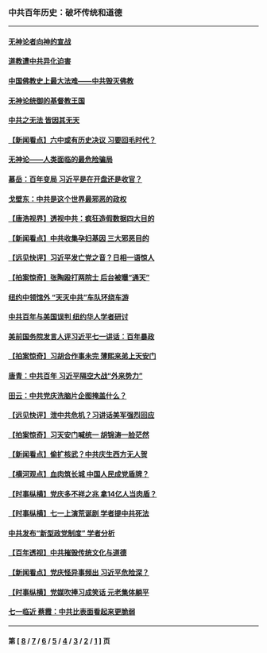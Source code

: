 ### 中共百年历史：破坏传统和道德
---
#### [无神论者向神的宣战](../../pages/nf1176114/n13281535.md?11030430) 
#### [道教遭中共异化迫害](../../pages/nf1176114/n13281463.md?11030430) 
#### [中国佛教史上最大法难——中共毁灭佛教](../../pages/nf1176114/n13281397.md?11030430) 
#### [无神论统御的基督教王国](../../pages/nf1176114/n13281280.md?11030430) 
#### [中共之无法 皆因其无天](../../pages/nf1176114/n13281088.md?11030430) 
#### [【新闻看点】六中或有历史决议 习要回毛时代？](../../pages/nf1176114/n13222895.md?11030430) 
#### [无神论——人类面临的最危险骗局](../../pages/nf1176114/n13196137.md?11030430) 
#### [慕岳：百年变局 习近平是在开盘还是收官？](../../pages/nf1176114/n13206516.md?11030430) 
#### [戈壁东：中共是这个世界最邪恶的政权](../../pages/nf1176114/n13085641.md?11030430) 
#### [【唐浩视界】透视中共：疯狂造假数据四大目的](../../pages/nf1176114/n13080590.md?11030430) 
#### [【新闻看点】中共收集孕妇基因 三大邪恶目的](../../pages/nf1176114/n13077182.md?11030430) 
#### [【远见快评】习近平发亡党之音？日相一语惊人](../../pages/nf1176114/n13074809.md?11030430) 
#### [【拍案惊奇】张陶殴打两院士 后台被曝“通天”](../../pages/nf1176114/n13070496.md?11030430) 
#### [纽约中领馆外 “天灭中共”车队环绕车游](../../pages/nf1176114/n13070693.md?11030430) 
#### [中共百年与美国误判 纽约华人学者研讨](../../pages/nf1176114/n13067969.md?11030430) 
#### [美前国务院发言人评习近平七一讲话：百年暴政](../../pages/nf1176114/n13066986.md?11030430) 
#### [【拍案惊奇】习胡合作事未完 薄熙来弟上天安门](../../pages/nf1176114/n13065867.md?11030430) 
#### [唐青：中共百年 习近平隔空大战“外来势力”](../../pages/nf1176114/n13065976.md?11030430) 
#### [田云：中共党庆洗脑片企图掩盖什么？](../../pages/nf1176114/n13064395.md?11030430) 
#### [【远见快评】泄中共危机？习讲话美军强烈回应](../../pages/nf1176114/n13064269.md?11030430) 
#### [【拍案惊奇】习天安门喊统一 胡锦涛一脸茫然](../../pages/nf1176114/n13063233.md?11030430) 
#### [【新闻看点】偷扩核武？中共庆生西方无人贺](../../pages/nf1176114/n13061263.md?11030430) 
#### [【横河观点】血肉筑长城 中国人民成党盾牌？](../../pages/nf1176114/n13061779.md?11030430) 
#### [【时事纵横】党庆多不祥之兆 拿14亿人当肉盾？](../../pages/nf1176114/n13061709.md?11030430) 
#### [【时事纵横】七一上演荒诞剧 学者提中共死法](../../pages/nf1176114/n13058990.md?11030430) 
#### [中共发布“新型政党制度” 学者分析](../../pages/nf1176114/n13056354.md?11030430) 
#### [【百年透视】中共摧毁传统文化与道德](../../pages/nf1176114/n13057253.md?11030430) 
#### [【新闻看点】党庆怪异事频出 习近平危险深？](../../pages/nf1176114/n13056781.md?11030430) 
#### [【时事纵横】党媒吹捧习成笑话 元老集体躺平](../../pages/nf1176114/n13056792.md?11030430) 
#### [七一临近 蔡霞：中共比表面看起来更脆弱](../../pages/nf1176114/n13056418.md?11030430) 

---
#### 第 [ [8](./8.md?11030430) / [7](./7.md?11030430) / [6](./6.md?11030430) / [5](./5.md?11030430) / [4](./4.md?11030430) / [3](./3.md?11030430) / [2](./2.md?11030430) / [1](./1.md?11030430) ] 页
